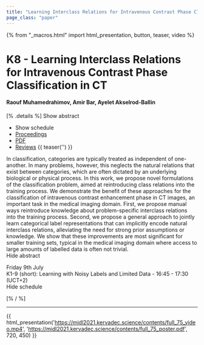 ```yaml
---
title: "Learning Interclass Relations for Intravenous Contrast Phase Classification in CT"
page_class: "paper"
---
```


{% from "_macros.html" import html_presentation, button, teaser, video %}

# K8 - Learning Interclass Relations for Intravenous Contrast Phase Classification in CT

#### Raouf Muhamedrahimov, Amir Bar, Ayelet Akselrod-Ballin

[% .details %]
<a class="toggle_visibility" data-selector=".abstract" data-level="3">Show abstract</a>
- <a class="toggle_visibility" data-selector=".schedule" data-level="3">Show schedule</a>
- <a href="">Proceedings</a>
- <a href="https://openreview.net/pdf?id=B01pd5ot0w6">PDF</a>
- <a href="https://openreview.net/forum?id=B01pd5ot0w6">Reviews</a>
{{ teaser('') }}

<p>
    <span class="abstract">
        In classification, categories are typically treated as independent of one-another. In many problems, however, this neglects the natural relations that exist between categories, which are often dictated by an underlying biological or physical process. In this work, we propose novel formulations of the classification problem, aimed at reintroducing class relations into the training process. We demonstrate the benefit of these approaches for the classification of intravenous contrast enhancement phase in CT images, an important task in the medical imaging domain. First, we propose manual ways reintroduce knowledge about problem-specific interclass relations into the training process. Second, we propose a general approach to jointly learn categorical label representations that can implicitly encode natural interclass relations, alleviating the need for strong prior assumptions or knowledge. We show that these improvements are most significant for smaller training sets, typical in the medical imaging domain where access to large amounts of labelled data is often not trivial.
        <br>
        <span class="actions"><a class="toggle_visibility" data-level="2">Hide abstract</a></span>
    </span>
</p>

<p>
    <span class="schedule">
         Friday 9th July<br>K1-9 (short): Learning with Noisy Labels and Limited Data - 16:45 - 17:30 (UCT+2)
        <br>
        <span class="actions"><a class="toggle_visibility" data-level="2">Hide schedule</a></span>
    </span>
</p>

[% / %]


---

{{ html_presentation('https://midl2021.kervadec.science/contents/full_75_video.mp4', 'https://midl2021.kervadec.science/contents/full_75_poster.pdf', 720, 450) }}